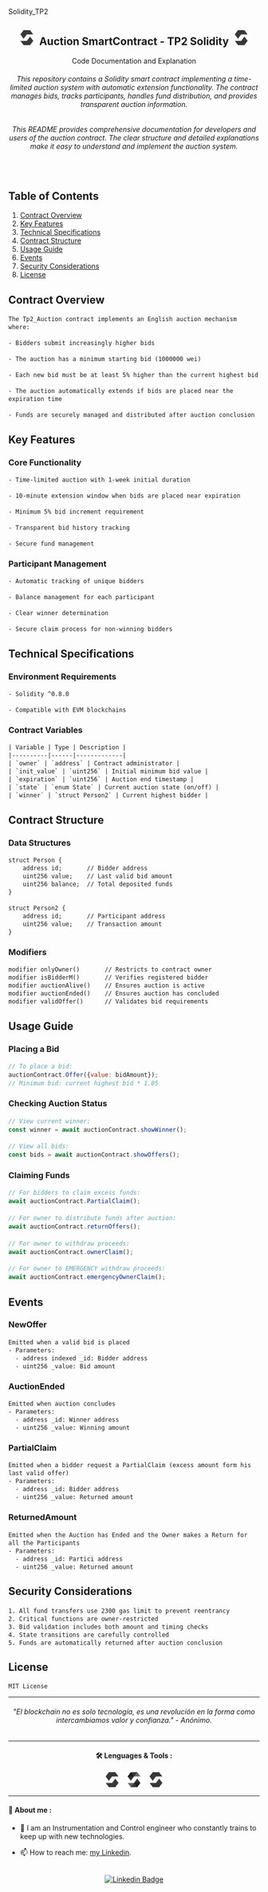 
<!--
**emito69/emito69** is a ✨ _special_ ✨ repository because its `README.md` (this file) appears on your GitHub profile.
Here are some ideas to get you started:
- 🔭 I’m currently working on ...
- 🌱 I’m currently learning ...
- 👯 I’m looking to collaborate on ...
- 🤔 I’m looking for help with ...
- 💬 Ask me about ...
- 📫 How to reach me: ...
- 😄 Pronouns: ...
- ⚡ Fun fact: ...

En el README de github no puedo añadir scrpits de java o css, tengo que trabajar directamente con atributos en html
-->

Solidity_TP2

<div id="header" align="center">
  <h2 align="center"> <img src="https://github.com/devicons/devicon/blob/master/icons/solidity/solidity-plain.svg" title="Solidity" alt="Solidity" height="30" width="40"/> Auction SmartContract - TP2 Solidity <img src="https://github.com/devicons/devicon/blob/master/icons/solidity/solidity-plain.svg" title="Solidity" alt="Solidity" height="30" width="40"/> </h2>
  Code Documentation and Explanation
  <h6 align="center"> This repository contains a Solidity smart contract implementing a time-limited auction system with automatic extension functionality. The contract manages bids, tracks participants, handles fund distribution, and provides transparent auction information.</h6>
  <h6 align="center"> This README provides comprehensive documentation for developers and users of the auction contract. The clear structure and detailed explanations make it easy to understand and implement the auction system.</h6>
  <br>
</div>

## Table of Contents
1. [Contract Overview](#contract-overview)
2. [Key Features](#key-features)
3. [Technical Specifications](#technical-specifications)
4. [Contract Structure](#contract-structure)
5. [Usage Guide](#usage-guide)
6. [Events](#events)
7. [Security Considerations](#security-considerations)
8. [License](#license)

## Contract Overview


```
The Tp2_Auction contract implements an English auction mechanism where:

- Bidders submit increasingly higher bids

- The auction has a minimum starting bid (1000000 wei)

- Each new bid must be at least 5% higher than the current highest bid

- The auction automatically extends if bids are placed near the expiration time

- Funds are securely managed and distributed after auction conclusion
```

## Key Features

### Core Functionality
```
- Time-limited auction with 1-week initial duration

- 10-minute extension window when bids are placed near expiration

- Minimum 5% bid increment requirement

- Transparent bid history tracking

- Secure fund management
```
### Participant Management
```
- Automatic tracking of unique bidders

- Balance management for each participant

- Clear winner determination

- Secure claim process for non-winning bidders
```
## Technical Specifications

### Environment Requirements
```
- Solidity ^0.8.0

- Compatible with EVM blockchains
```
### Contract Variables
```
| Variable | Type | Description |
|----------|------|-------------|
| `owner` | `address` | Contract administrator |
| `init_value` | `uint256` | Initial minimum bid value |
| `expiration` | `uint256` | Auction end timestamp |
| `state` | `enum State` | Current auction state (on/off) |
| `winner` | `struct Person2` | Current highest bidder |
```
## Contract Structure

### Data Structures

```solidity
struct Person {
    address id;       // Bidder address
    uint256 value;    // Last valid bid amount
    uint256 balance;  // Total deposited funds
}

struct Person2 {
    address id;       // Participant address
    uint256 value;    // Transaction amount
}
```
### Modifiers
```
modifier onlyOwner()       // Restricts to contract owner
modifier isBidderM()       // Verifies registered bidder
modifier auctionAlive()    // Ensures auction is active
modifier auctionEnded()    // Ensures auction has concluded
modifier validOffer()      // Validates bid requirements
```

## Usage Guide
### Placing a Bid

```javascript
// To place a bid:
auctionContract.Offer({value: bidAmount});
// Minimum bid: current highest bid * 1.05
```
### Checking Auction Status

```javascript
// View current winner:
const winner = await auctionContract.showWinner();

// View all bids:
const bids = await auctionContract.showOffers();
```
### Claiming Funds

```javascript
// For bidders to claim excess funds:
await auctionContract.PartialClaim();

// For owner to distribute funds after auction:
await auctionContract.returnOffers();

// For owner to withdraw proceeds:
await auctionContract.ownerClaim();

// For owner to EMERGENCY withdraw proceeds:
await auctionContract.emergencyOwnerClaim();

```

## Events
### NewOffer

```
Emitted when a valid bid is placed
- Parameters:
  - address indexed _id: Bidder address
  - uint256 _value: Bid amount
```
### AuctionEnded

```
Emitted when auction concludes
- Parameters:
  - address _id: Winner address
  - uint256 _value: Winning amount
```

### PartialClaim

```
Emitted when a bidder request a PartialClaim (excess amount form his last valid offer)
- Parameters:
  - address _id: Bidder address
  - uint256 _value: Returned amount
```

### ReturnedAmount

```
Emitted when the Auction has Ended and the Owner makes a Return for all the Participants
- Parameters:
  - address _id: Partici address
  - uint256 _value: Returned amount
```

## Security Considerations

```
1. All fund transfers use 2300 gas limit to prevent reentrancy
2. Critical functions are owner-restricted
3. Bid validation includes both amount and timing checks
4. State transitions are carefully controlled
5. Funds are automatically returned after auction conclusion
```

## License

```
MIT License
```

<hr>
<h6 align="center"> "El blockchain no es solo tecnología, es una revolución en la forma como intercambiamos valor y confianza." - Anónimo.</h6>




<hr>
<div align="center">
 <h4> 🛠 Lenguages & Tools : </h4>
  <img src="https://github.com/devicons/devicon/blob/master/icons/solidity/solidity-plain.svg" title="Solidity" alt="Solidity" height="30" width="40"/>
  <img src="https://github.com/devicons/devicon/blob/master/icons/solidity/solidity-original.svg" title="Solidity" alt="Solidity" height="30" width="40"/>
  <img src="https://github.com/devicons/devicon/blob/master/icons/solidity/solidity-plain.svg" title="Solidity" alt="Solidity" height="30" width="40"/>
  <br>
</div>

<hr>
 <h4> 🔭 About me : </h4>

- 📝  I am an Instrumentation and Control engineer who constantly trains to keep up with new technologies.

- 📫 How to reach me: [my Linkedin](https://www.linkedin.com/in/emiliano-alvarez-a6677b1b4).

<br>
<div id="badges" align="center">
    <a href="https://www.linkedin.com/in/emiliano-alvarez-a6677b1b4/">
        <img src="https://img.shields.io/badge/LinkedIn-0077B5?style=for-the-badge&logo=linkedin&logoColor=white" alt="Linkedin Badge"  style="max-width: 100%;">
    </a> 
</div>
<br>
</div>
